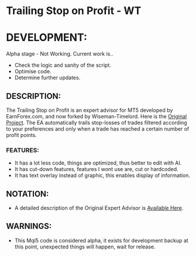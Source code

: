 # Trailing Stop on Profit - WT

# DEVELOPMENT:
Alpha stage - Not Working. Current work is..
- Check the logic and sanity of the script.
- Optimise code.
- Determine further updates.

## DESCRIPTION:
The Trailing Stop on Profit is an expert advisor for MT5 developed by EarnForex.com, and now forked by Wiseman-Timelord. Here is the [Original Project](https://github.com/EarnForex/Trailing-Stop-on-Profit). The EA automatically trails stop-losses of trades filtered according to your preferences and only when a trade has reached a certain number of profit points.

### FEATURES:
- It has a lot less code, things are optimized, thus better to edit with AI.
- It has cut-down features, features I wont use are, cut or hardcoded.
- It has text overlay instead of graphic, this enables display of information.

## NOTATION:
- A detailed description of the Original Expert Advisor is [Available Here](https://www.earnforex.com/metatrader-expert-advisors/Trailing-Stop-on-Profit/).

## WARNINGS:
- This Mql5 code is considered alpha, it exists for development backup at this point, unexpected things will happen, wait for release.
